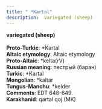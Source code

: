 ```yaml
---
title: " *Kartal"
description:  variegated (sheep)
---
```

<strong> variegated (sheep)</strong><br><br>
<strong>Proto-Turkic</strong>:  *Kartal<br>
<strong>Altaic etymology</strong>:  Altaic etymology<br>
<strong> Proto-Altaic</strong>:  *kelta(rV)<br>
<strong>Russian meaning</strong>:  пестрый (баран)<br>
<strong>Turkic</strong>:  *Kartal<br>
<strong>Mongolian</strong>:  *kaltar<br>
<strong>Tungus-Manchu</strong>:  *kelder<br>
<strong>Comments</strong>:  EDT 648-649.<br>
<strong>Karakhanid</strong>:  qartal qoj (MK)<br>


